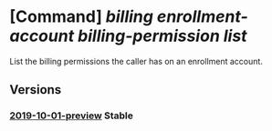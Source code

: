 # [Command] _billing enrollment-account billing-permission list_

List the billing permissions the caller has on an enrollment account.

## Versions

### [2019-10-01-preview](/Resources/mgmt-plane/L3Byb3ZpZGVycy9taWNyb3NvZnQuYmlsbGluZy9iaWxsaW5nYWNjb3VudHMve30vZW5yb2xsbWVudGFjY291bnRzL3t9L2JpbGxpbmdwZXJtaXNzaW9ucw==/2019-10-01-preview.xml) **Stable**

<!-- mgmt-plane /providers/microsoft.billing/billingaccounts/{}/enrollmentaccounts/{}/billingpermissions 2019-10-01-preview -->
